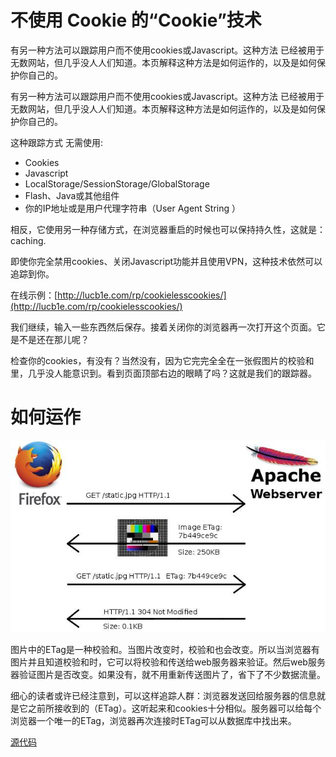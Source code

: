 # 不使用 Cookie 的“Cookie”技术

有另一种方法可以跟踪用户而不使用cookies或Javascript。这种方法 已经被用于无数网站，但几乎没人人们知道。本页解释这种方法是如何运作的，以及是如何保护你自己的。

有另一种方法可以跟踪用户而不使用cookies或Javascript。这种方法 已经被用于无数网站，但几乎没人人们知道。本页解释这种方法是如何运作的，以及是如何保护你自己的。

这种跟踪方式 无需使用:

- Cookies
- Javascript
- LocalStorage/SessionStorage/GlobalStorage
- Flash、Java或其他组件
- 你的IP地址或是用户代理字符串（User Agent String ）

相反，它使用另一种存储方式，在浏览器重启的时候也可以保持持久性，这就是： caching.

即使你完全禁用cookies、关闭Javascript功能并且使用VPN，这种技术依然可以追踪到你。

在线示例：[http://lucb1e.com/rp/cookielesscookies/](http://lucb1e.com/rp/cookielesscookies/)

我们继续，输入一些东西然后保存。接着关闭你的浏览器再一次打开这个页面。它是不是还在那儿呢？

检查你的cookies，有没有？当然没有，因为它完完全全在一张假图片的校验和里，几乎没人能意识到。看到页面顶部右边的眼睛了吗？这就是我们的跟踪器。

# 如何运作

![etag storage](https://raw.githubusercontent.com/13916253446/assets/master/public/20103442_3rMc.lz4odys8kgn.jpg)

图片中的ETag是一种校验和。当图片改变时，校验和也会改变。所以当浏览器有图片并且知道校验和时，它可以将校验和传送给web服务器来验证。然后web服务器验证图片是否改变。如果没有，就不用重新传送图片了，省下了不少数据流量。

细心的读者或许已经注意到，可以这样追踪人群：浏览器发送回给服务器的信息就是它之前所接收到的（ETag）。这听起来和cookies十分相似。服务器可以给每个浏览器一个唯一的ETag，浏览器再次连接时ETag可以从数据库中找出来。

[源代码](https://github.com/lucb1e/cookielesscookies)